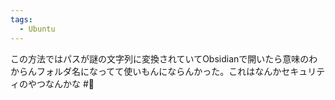 ```yaml
---
tags:
  - Ubuntu
---
```

この方法ではパスが謎の文字列に変換されていてObsidianで開いたら意味のわからんフォルダ名になってて使いもんにならんかった。これはなんかセキュリティのやつなんかな #📌 